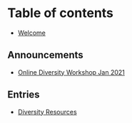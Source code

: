 # Table of contents

* [Welcome](README.md)

## Announcements

* [Online Diversity Workshop Jan  2021](announcements/online-diversity-workshop-jan-2021.md)

## Entries

* [Diversity Resources](entries/diversity-resources.md)